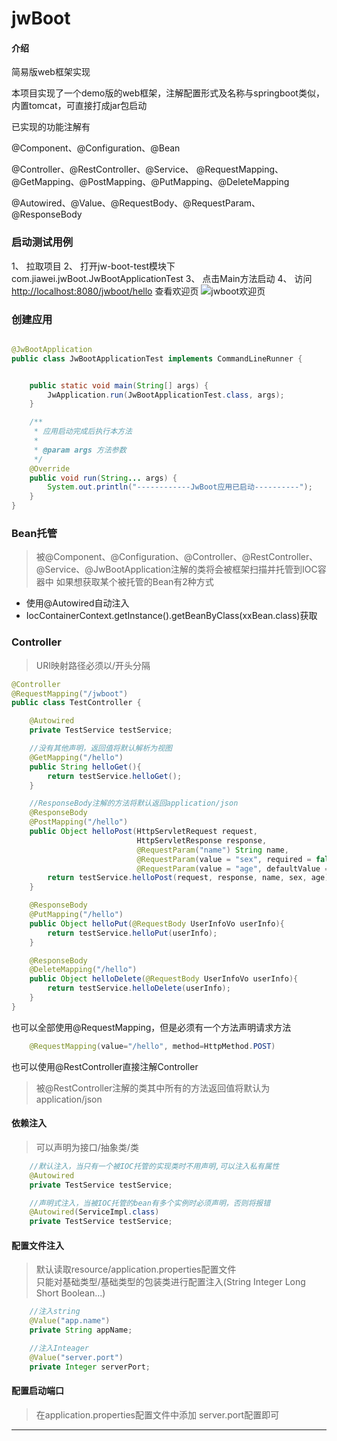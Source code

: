# jwBoot

#### 介绍
简易版web框架实现

本项目实现了一个demo版的web框架，注解配置形式及名称与springboot类似，内置tomcat，可直接打成jar包启动

已实现的功能注解有

@Component、@Configuration、@Bean

@Controller、@RestController、@Service、 @RequestMapping、@GetMapping、@PostMapping、@PutMapping、@DeleteMapping

@Autowired、@Value、@RequestBody、@RequestParam、@ResponseBody

### 启动测试用例
1、 拉取项目
2、 打开jw-boot-test模块下 com.jiawei.jwBoot.JwBootApplicationTest 
3、 点击Main方法启动
4、 访问 [http://localhost:8080/jwboot/hello](http://localhost:8080/jwboot/hello) 查看欢迎页
![jwboot欢迎页](https://images.gitee.com/uploads/images/2020/0512/105156_759eecf5_4928216.png "hello.png")

### 创建应用

```java

@JwBootApplication
public class JwBootApplicationTest implements CommandLineRunner {


    public static void main(String[] args) {
        JwApplication.run(JwBootApplicationTest.class, args);
    }

    /**
     * 应用启动完成后执行本方法
     *
     * @param args 方法参数
     */
    @Override
    public void run(String... args) {
        System.out.println("------------JwBoot应用已启动----------");
    }
}
```

### Bean托管
> 被@Component、@Configuration、@Controller、@RestController、@Service、@JwBootApplication注解的类将会被框架扫描并托管到IOC容器中
> 如果想获取某个被托管的Bean有2种方式
* 使用@Autowired自动注入
* IocContainerContext.getInstance().getBeanByClass(xxBean.class)获取


### Controller
> URI映射路径必须以/开头分隔

```java
@Controller
@RequestMapping("/jwboot")
public class TestController {

    @Autowired
    private TestService testService;

    //没有其他声明，返回值将默认解析为视图
    @GetMapping("/hello")
    public String helloGet(){
        return testService.helloGet();
    }

    //ResponseBody注解的方法将默认返回application/json
    @ResponseBody
    @PostMapping("/hello")
    public Object helloPost(HttpServletRequest request,
                            HttpServletResponse response,
                            @RequestParam("name") String name,
                            @RequestParam(value = "sex", required = false) String sex,
                            @RequestParam(value = "age", defaultValue = "20") Integer age){
        return testService.helloPost(request, response, name, sex, age);
    }

    @ResponseBody
    @PutMapping("/hello")
    public Object helloPut(@RequestBody UserInfoVo userInfo){
        return testService.helloPut(userInfo);
    }

    @ResponseBody
    @DeleteMapping("/hello")
    public Object helloDelete(@RequestBody UserInfoVo userInfo){
        return testService.helloDelete(userInfo);
    }
}
```
也可以全部使用@RequestMapping，但是必须有一个方法声明请求方法
```java
    @RequestMapping(value="/hello", method=HttpMethod.POST)
```
 
也可以使用@RestController直接注解Controller
> 被@RestController注解的类其中所有的方法返回值将默认为application/json

  
#### 依赖注入
> 可以声明为接口/抽象类/类
```java
    //默认注入，当只有一个被IOC托管的实现类时不用声明,可以注入私有属性
    @Autowired
    private TestService testService;

    //声明式注入，当被IOC托管的bean有多个实例时必须声明，否则将报错
    @Autowired(ServiceImpl.class)
    private TestService testService;
```
#### 配置文件注入
> 默认读取resource/application.properties配置文件      
> 只能对基础类型/基础类型的包装类进行配置注入(String Integer Long Short Boolean...)
 ```java
     //注入string
     @Value("app.name")
     private String appName;
 
     //注入Inteager
     @Value("server.port")
     private Integer serverPort;
 ```

#### 配置启动端口
> 在application.properties配置文件中添加 server.port配置即可
-----
